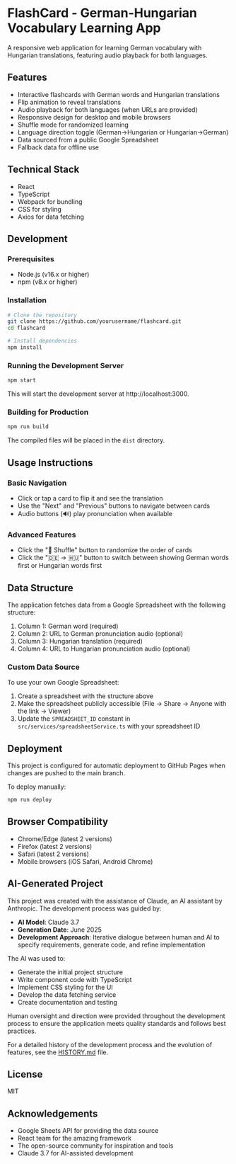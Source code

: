 # FlashCard - German-Hungarian Vocabulary Learning App

A responsive web application for learning German vocabulary with Hungarian translations, featuring audio playback for both languages.

## Features

- Interactive flashcards with German words and Hungarian translations
- Flip animation to reveal translations
- Audio playback for both languages (when URLs are provided)
- Responsive design for desktop and mobile browsers
- Shuffle mode for randomized learning
- Language direction toggle (German→Hungarian or Hungarian→German)
- Data sourced from a public Google Spreadsheet
- Fallback data for offline use

## Technical Stack

- React 
- TypeScript
- Webpack for bundling
- CSS for styling
- Axios for data fetching

## Development

### Prerequisites

- Node.js (v16.x or higher)
- npm (v8.x or higher)

### Installation

```bash
# Clone the repository
git clone https://github.com/yourusername/flashcard.git
cd flashcard

# Install dependencies
npm install
```

### Running the Development Server

```bash
npm start
```

This will start the development server at http://localhost:3000.

### Building for Production

```bash
npm run build
```

The compiled files will be placed in the `dist` directory.

## Usage Instructions

### Basic Navigation
- Click or tap a card to flip it and see the translation
- Use the "Next" and "Previous" buttons to navigate between cards
- Audio buttons (🔊) play pronunciation when available

### Advanced Features
- Click the "🔀 Shuffle" button to randomize the order of cards
- Click the "🇩🇪 → 🇭🇺" button to switch between showing German words first or Hungarian words first

## Data Structure

The application fetches data from a Google Spreadsheet with the following structure:

1. Column 1: German word (required)
2. Column 2: URL to German pronunciation audio (optional)
3. Column 3: Hungarian translation (required)
4. Column 4: URL to Hungarian pronunciation audio (optional)

### Custom Data Source

To use your own Google Spreadsheet:

1. Create a spreadsheet with the structure above
2. Make the spreadsheet publicly accessible (File → Share → Anyone with the link → Viewer)
3. Update the `SPREADSHEET_ID` constant in `src/services/spreadsheetService.ts` with your spreadsheet ID

## Deployment

This project is configured for automatic deployment to GitHub Pages when changes are pushed to the main branch.

To deploy manually:

```bash
npm run deploy
```

## Browser Compatibility

- Chrome/Edge (latest 2 versions)
- Firefox (latest 2 versions)
- Safari (latest 2 versions)
- Mobile browsers (iOS Safari, Android Chrome)

## AI-Generated Project

This project was created with the assistance of Claude, an AI assistant by Anthropic. The development process was guided by:

- **AI Model**: Claude 3.7
- **Generation Date**: June 2025
- **Development Approach**: Iterative dialogue between human and AI to specify requirements, generate code, and refine implementation

The AI was used to:
- Generate the initial project structure
- Write component code with TypeScript
- Implement CSS styling for the UI
- Develop the data fetching service
- Create documentation and testing

Human oversight and direction were provided throughout the development process to ensure the application meets quality standards and follows best practices.

For a detailed history of the development process and the evolution of features, see the [HISTORY.md](./HISTORY.md) file.

## License

MIT

## Acknowledgements

- Google Sheets API for providing the data source
- React team for the amazing framework
- The open-source community for inspiration and tools
- Claude 3.7 for AI-assisted development
